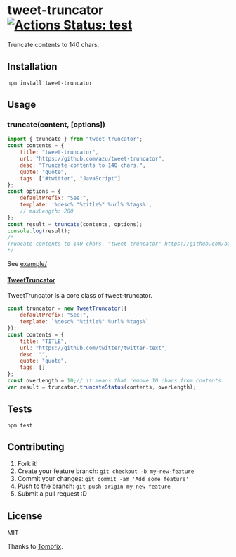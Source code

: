 # tweet-truncator [![Actions Status: test](https://github.com/azu/tweet-truncator/workflows/test/badge.svg)](https://github.com/azu/tweet-truncator/actions?query=workflow%3A"test")

Truncate contents to 140 chars.

## Installation

    npm install tweet-truncator

## Usage

### truncate(content, [options])

```js
import { truncate } from "tweet-truncator";
const contents = {
    title: "tweet-truncator",
    url: "https://github.com/azu/tweet-truncator",
    desc: "Truncate contents to 140 chars.",
    quote: "quote",
    tags: ["#twitter", "JavaScript"]
};
const options = {
    defaultPrefix: "See:",
    template: '%desc% "%title%" %url% %tags%',
    // maxLength: 280
};
const result = truncate(contents, options);
console.log(result);
/*
Truncate contents to 140 chars. "tweet-truncator" https://github.com/azu/tweet-truncator #twitter #JavaScript
*/
```

See [example/](example/)

#### [TweetTruncator](src/tweet-truncator.js)

TweetTruncator is a core class of tweet-truncator.

```js
const truncator = new TweetTruncator({
    defaultPrefix: "See:",
    template: `%desc% "%title%" %url% %tags%`
});
const contents = {
    title: "TITLE",
    url: "https://github.com/twitter/twitter-text",
    desc: "",
    quote: "quote",
    tags: []
};
const overLength = 10;// it means that remove 10 chars from contents.
var result = truncator.truncateStatus(contents, overLength);
```

## Tests

    npm test

## Contributing

1. Fork it!
2. Create your feature branch: `git checkout -b my-new-feature`
3. Commit your changes: `git commit -am 'Add some feature'`
4. Push to the branch: `git push origin my-new-feature`
5. Submit a pull request :D

## License

MIT

Thanks to [Tombfix](https://github.com/tombfix/core "Tombfix").
